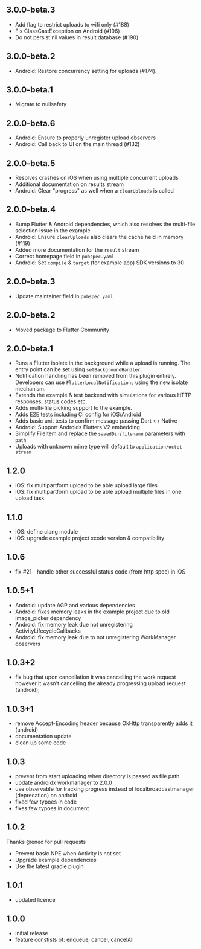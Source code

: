 ## 3.0.0-beta.3

- Add flag to restrict uploads to wifi only (#188)
- Fix ClassCastException on Android (#196)
- Do not persist nil values in result database (#190)

## 3.0.0-beta.2

- Android: Restore concurrency setting for uploads (#174).

## 3.0.0-beta.1

- Migrate to nullsafety

## 2.0.0-beta.6

- Android: Ensure to properly unregister upload observers
- Android: Call back to UI on the main thread (#132)

## 2.0.0-beta.5

- Resolves crashes on iOS when using multiple concurrent uploads
- Additional documentation on results stream
- Android: Clear "progress" as well when a `clearUploads` is called

## 2.0.0-beta.4

- Bump Flutter & Android dependencies, which also resolves the multi-file selection issue in the example
- Android: Ensure `clearUploads` also clears the cache held in memory (#119)
- Added more documentation for the `result` stream
- Correct homepage field in `pubspec.yaml`
- Android: Set `compile` & `target` (for example app) SDK versions to 30

## 2.0.0-beta.3

- Update maintainer field in `pubspec.yaml`

## 2.0.0-beta.2

- Moved package to Flutter Community

## 2.0.0-beta.1

- Runs a Flutter isolate in the background while a upload is running. The entry point can be set using `setBackgroundHandler`.
- Notification handling has been removed from this plugin entirely. Developers can use `FlutterLocalNotifications` using the new isolate mechanism.
- Extends the example & test backend with simulations for various HTTP responses, status codes etc.
- Adds multi-file picking support to the example.
- Adds E2E tests including CI config for iOS/Android
- Adds basic unit tests to confirm message passing Dart <-> Native
- Android: Support Androids Flutters V2 embedding
- Simplify FileItem and replace the `savedDir`/`filename` parameters with `path`
- Uploads with unknown mime type will default to `application/octet-stream`

## 1.2.0

- iOS: fix multipartform upload to be able upload large files
- iOS: fix multipartform upload to be able upload multiple files in one upload task

## 1.1.0

- iOS: define clang module
- iOS: upgrade example project xcode version & compatibility

## 1.0.6

- fix #21 - handle other successful status code (from http spec) in iOS

## 1.0.5+1

- Android: update AGP and various dependencies
- Android: fixes memory leaks in the example project due to old image_picker dependency
- Android: fix memory leak due not unregistering ActivityLifecycleCallbacks
- Android: fix memory leak due to not unregistering WorkManager observers

## 1.0.3+2

- fix bug that upon cancellation it was cancelling the work request however it wasn't cancelling the already progressing upload request (android);

## 1.0.3+1

- remove Accept-Encoding header because OkHttp transparently adds it (android)
- documentation update
- clean up some code

## 1.0.3

- prevent from start uploading when directory is passed as file path
- update androidx workmanager to 2.0.0
- use observable for tracking progress instead of localbroadcastmanager (deprecation) on android
- fixed few typoes in code
- fixes few typoes in document

## 1.0.2

Thanks @ened for pull requests

- Prevent basic NPE when Activity is not set
- Upgrade example dependencies
- Use the latest gradle plugin

## 1.0.1

- updated licence

## 1.0.0

- initial release
- feature constists of: enqueue, cancel, cancelAll
